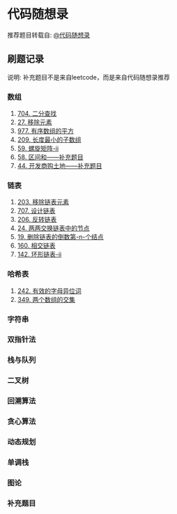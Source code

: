 # 代码随想录

推荐题目转载自: [@代码随想录](https://www.programmercarl.com)

## 刷题记录

说明: 补充题目不是来自leetcode，而是来自代码随想录推荐

### 数组

1. [704. 二分查找](leetcode\Java\704.二分查找.java)
2. [27. 移除元素](leetcode\Java\27.移除元素.java)
3. [977. 有序数组的平方](leetcode\Java\977.有序数组的平方.java)
4. [209. 长度最小的子数组](leetcode\Java\209.长度最小的子数组.java)
5. [59. 螺旋矩阵-ii](leetcode\Java\59.螺旋矩阵-ii.java)
6. [58. 区间和——补充题目](leetcode\Java\58.区间和.java)
7. [44. 开发商购土地——补充题目](leetcode\Java\44.开发商购买土地.java)

### 链表

1. [203. 移除链表元素](leetcode\Java\203.移除链表元素.java)
2. [707. 设计链表](leetcode\Java\707.设计链表.java)
3. [206. 反转链表](leetcode\Java\206.反转链表.java)
4. [24. 两两交换链表中的节点](leetcode\Java\24.两两交换链表中的节点.java)
5. [19. 删除链表的倒数第-n-个结点](leetcode\Java\19.删除链表的倒数第-n-个结点.java)
6. [160. 相交链表](leetcode\Java\160.相交链表.java)
7. [142. 环形链表-ii](leetcode\Java\142.环形链表-ii.java)

### 哈希表

1. [242. 有效的字母异位词](leetcode\Java\242.有效的字母异位词.java)
2. [349. 两个数组的交集](leetcode\Java\349.两个数组的交集.java)

### 字符串

### 双指针法

### 栈与队列

### 二叉树

### 回溯算法

### 贪心算法

### 动态规划

### 单调栈

### 图论

### 补充题目
